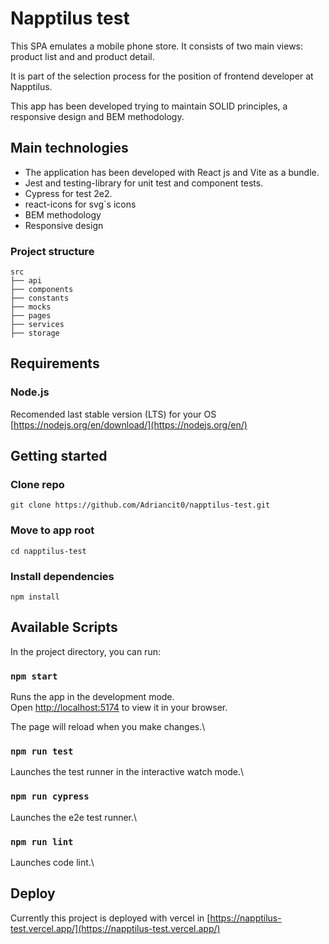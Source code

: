 # Napptilus test

This SPA emulates a mobile phone store. It consists of two main views: product list and and product detail.

It is part of the selection process for the position of frontend developer at Napptilus.

This app has been developed trying to maintain SOLID principles, a responsive design and BEM methodology.

## Main technologies

- The application has been developed with React js and Vite as a bundle.
- Jest and testing-library for unit test and component tests.
- Cypress for test 2e2.
- react-icons for svg`s icons
- BEM methodology
- Responsive design

### Project structure

```
src
├── api
├── components
├── constants
├── mocks
├── pages
├── services
├── storage
```

## Requirements

### Node.js

Recomended last stable version (LTS) for your OS
[https://nodejs.org/en/download/](https://nodejs.org/en/)

## Getting started

### Clone repo

```
git clone https://github.com/Adriancit0/napptilus-test.git
```

### Move to app root

```
cd napptilus-test
```

### Install dependencies

```
npm install
```

## Available Scripts

In the project directory, you can run:

### `npm start`

Runs the app in the development mode.\
Open [http://localhost:5174](http://localhost:5174) to view it in your browser.

The page will reload when you make changes.\

### `npm run test`

Launches the test runner in the interactive watch mode.\

### `npm run cypress`

Launches the e2e test runner.\

### `npm run lint`

Launches code lint.\

## Deploy

Currently this project is deployed with vercel in [https://napptilus-test.vercel.app/](https://napptilus-test.vercel.app/)
